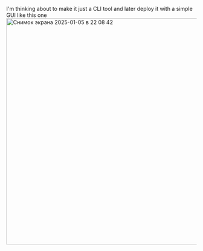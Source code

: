 I'm thinking about to make it just a CLI tool and later deploy it with a simple GUI like this one 
<img width="600" alt="Снимок экрана 2025-01-05 в 22 08 42" src="https://github.com/user-attachments/assets/36dc8129-773d-4984-a6c8-8aa5c431381a" />
